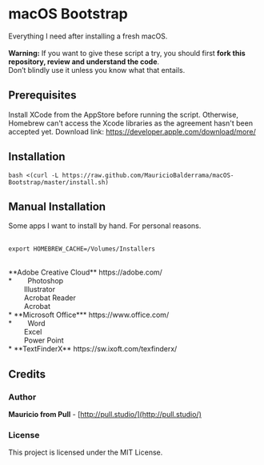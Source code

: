 # macOS Bootstrap
Everything I need after installing a fresh macOS.<br>
<br>
**Warning:** If you want to give these script a try, you should first **fork this repository, review and understand the code**.<br>
Don’t blindly use it unless you know what that entails.<br>

## Prerequisites
Install XCode from the AppStore before running the script. Otherwise, Homebrew can't access the Xcode libraries as the agreement hasn't been accepted yet. Download link: https://developer.apple.com/download/more/ 

## Installation
``` 
bash <(curl -L https://raw.github.com/MauricioBalderrama/macOS-Bootstrap/master/install.sh)
```
## Manual Installation
Some apps I want to install by hand. For personal reasons.<br>
<br>
``` 
export HOMEBREW_CACHE=/Volumes/Installers
``` 
<br>
**Adobe Creative Cloud** https://adobe.com/<br>
*&nbsp;&nbsp;&nbsp;&nbsp;&nbsp;&nbsp;&nbsp; Photoshop<br>
&nbsp;&nbsp;&nbsp;&nbsp;&nbsp;&nbsp;&nbsp; Illustrator<br>
&nbsp;&nbsp;&nbsp;&nbsp;&nbsp;&nbsp;&nbsp; Acrobat Reader<br>
&nbsp;&nbsp;&nbsp;&nbsp;&nbsp;&nbsp;&nbsp; Acrobat<br>*
**Microsoft Office*** https://www.office.com/<br>
*&nbsp;&nbsp;&nbsp;&nbsp;&nbsp;&nbsp;&nbsp; Word<br>
&nbsp;&nbsp;&nbsp;&nbsp;&nbsp;&nbsp;&nbsp; Excel<br>
&nbsp;&nbsp;&nbsp;&nbsp;&nbsp;&nbsp;&nbsp; Power Point<br>*
**TextFinderX** https://sw.ixoft.com/texfinderx/<br>

## Credits

### Author
**Mauricio from Pull** - [http://pull.studio/](http://pull.studio/)

### License
This project is licensed under the MIT License.
